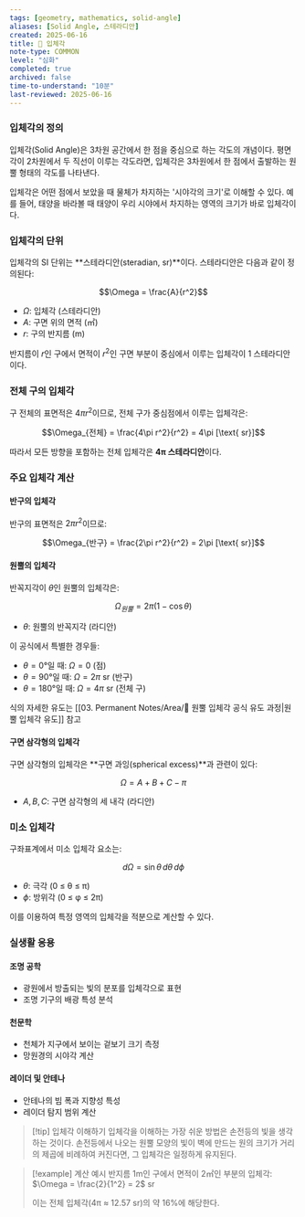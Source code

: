 ```yaml
---
tags: [geometry, mathematics, solid-angle]
aliases: [Solid Angle, 스테라디안]
created: 2025-06-16
title: 📝 입체각
note-type: COMMON
level: "심화"
completed: true
archived: false
time-to-understand: "10분"
last-reviewed: 2025-06-16
---
```


### 입체각의 정의

입체각(Solid Angle)은 3차원 공간에서 한 점을 중심으로 하는 각도의 개념이다. 평면각이 2차원에서 두 직선이 이루는 각도라면, 입체각은 3차원에서 한 점에서 출발하는 원뿔 형태의 각도를 나타낸다.

입체각은 어떤 점에서 보았을 때 물체가 차지하는 '시야각의 크기'로 이해할 수 있다. 예를 들어, 태양을 바라볼 때 태양이 우리 시야에서 차지하는 영역의 크기가 바로 입체각이다.

### 입체각의 단위

입체각의 SI 단위는 **스테라디안(steradian, sr)**이다. 스테라디안은 다음과 같이 정의된다:

$$\Omega = \frac{A}{r^2}$$

- $\Omega$: 입체각 (스테라디안)
- $A$: 구면 위의 면적 (㎡)
- $r$: 구의 반지름 (m)

반지름이 $r$인 구에서 면적이 $r^2$인 구면 부분이 중심에서 이루는 입체각이 1 스테라디안이다.

### 전체 구의 입체각

구 전체의 표면적은 $4\pi r^2$이므로, 전체 구가 중심점에서 이루는 입체각은:

$$\Omega_{전체} = \frac{4\pi r^2}{r^2} = 4\pi [\text{ sr}]$$

따라서 모든 방향을 포함하는 전체 입체각은 **4π 스테라디안**이다.

### 주요 입체각 계산

#### 반구의 입체각

반구의 표면적은 $2\pi r^2$이므로:

$$\Omega_{반구} = \frac{2\pi r^2}{r^2} = 2\pi [\text{ sr}]$$

#### 원뿔의 입체각

반꼭지각이 $\theta$인 원뿔의 입체각은:

$$\Omega_{원뿔} = 2\pi(1 - \cos\theta)$$

- $\theta$: 원뿔의 반꼭지각 (라디안)

이 공식에서 특별한 경우들:
- $\theta = 0°$일 때: $\Omega = 0$ (점)
- $\theta = 90°$일 때: $\Omega = 2\pi$ sr (반구)
- $\theta = 180°$일 때: $\Omega = 4\pi$ sr (전체 구)

식의 자세한 유도는 [[03. Permanent Notes/Area/📝 원뿔 입체각 공식 유도 과정|원뿔 입체각 유도]] 참고

#### 구면 삼각형의 입체각

구면 삼각형의 입체각은 **구면 과잉(spherical excess)**과 관련이 있다:

$$\Omega = A + B + C - \pi$$

- $A, B, C$: 구면 삼각형의 세 내각 (라디안)

### 미소 입체각

구좌표계에서 미소 입체각 요소는:

$$d\Omega = \sin\theta \, d\theta \, d\phi$$

- $\theta$: 극각 (0 ≤ θ ≤ π)
- $\phi$: 방위각 (0 ≤ φ ≤ 2π)

이를 이용하여 특정 영역의 입체각을 적분으로 계산할 수 있다.

### 실생활 응용

#### 조명 공학
- 광원에서 방출되는 빛의 분포를 입체각으로 표현
- 조명 기구의 배광 특성 분석

#### 천문학
- 천체가 지구에서 보이는 겉보기 크기 측정
- 망원경의 시야각 계산

#### 레이더 및 안테나
- 안테나의 빔 폭과 지향성 특성
- 레이더 탐지 범위 계산

>[!tip] 입체각 이해하기
>입체각을 이해하는 가장 쉬운 방법은 손전등의 빛을 생각하는 것이다. 손전등에서 나오는 원뿔 모양의 빛이 벽에 만드는 원의 크기가 거리의 제곱에 비례하여 커진다면, 그 입체각은 일정하게 유지된다.

>[!example] 계산 예시
>반지름 1m인 구에서 면적이 2㎡인 부분의 입체각:
>$\Omega = \frac{2}{1^2} = 2$ sr
>
>이는 전체 입체각(4π ≈ 12.57 sr)의 약 16%에 해당한다.


